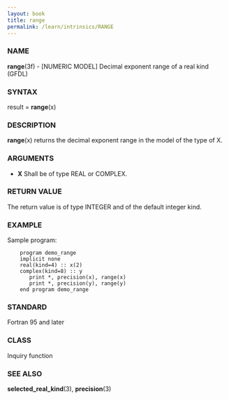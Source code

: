 ```yaml
---
layout: book
title: range
permalink: /learn/intrinsics/RANGE
---
```

### NAME

**range**(3f) - \[NUMERIC MODEL\] Decimal exponent range of a real kind
(GFDL)

### SYNTAX

result = **range**(x)

### DESCRIPTION

**range**(x) returns the decimal exponent range in the model of the type
of X.

### ARGUMENTS

  - **X**
    Shall be of type REAL or COMPLEX.

### RETURN VALUE

The return value is of type INTEGER and of the default integer kind.

### EXAMPLE

Sample program:

```
    program demo_range
    implicit none
    real(kind=4) :: x(2)
    complex(kind=8) :: y
       print *, precision(x), range(x)
       print *, precision(y), range(y)
    end program demo_range
```

### STANDARD

Fortran 95 and later

### CLASS

Inquiry function

### SEE ALSO

**selected\_real\_kind**(3), **precision**(3)
